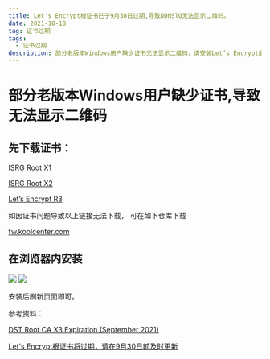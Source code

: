 ```yaml
---
title: Let's Encrypt根证书已于9月30日过期,导致DDNSTO无法显示二维码。
date: 2021-10-18
tag: 证书过期
tags: 
  - 证书过期
description: 部分老版本Windows用户缺少证书无法显示二维码，请安装Let’s Encrypt最新证书 
---
```


# 部分老版本Windows用户缺少证书,导致无法显示二维码

## 先下载证书：
[ISRG Root X1](https://letsencrypt.org/certs/isrgrootx1.pem)

[ISRG Root X2](https://letsencrypt.org/certs/isrg-root-x2.pem)

[Let’s Encrypt R3](https://letsencrypt.org/certs/lets-encrypt-r3.pem)
 
如因证书问题导致以上链接无法下载， 可在如下仓库下载

[fw.koolcenter.com](https://fw.koolcenter.com/binary/certs/)


## 在浏览器内安装
![](/assets/posts/install-cert1.jpg)
![](/assets/posts/install-cert2.png)


安装后刷新页面即可。

参考资料：

[DST Root CA X3 Expiration (September 2021)](https://letsencrypt.org/zh-cn/docs/dst-root-ca-x3-expiration-september-2021/)

[Let's Encrypt根证书将过期，请在9月30日前及时更新](https://www.163.com/dy/article/GL2TBL7205527E9J.html)